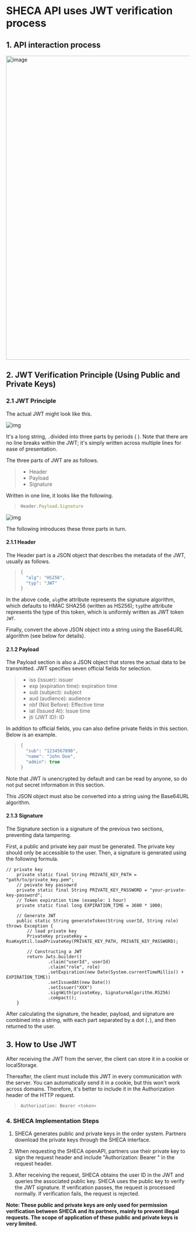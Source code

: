 # SHECA API uses JWT verification process

## 1. API interaction process

<img width="1054" height="830" alt="image" src="https://github.com/user-attachments/assets/ad3a3283-d845-408f-954c-bfba754a5f11" />


## 2. JWT Verification Principle (Using Public and Private Keys)

### 2.1 JWT Principle

The actual JWT might look like this.

![img](https://cdn.beekka.com/blogimg/asset/201807/bg2018072304.jpg)

It's a long string, `.`divided into three parts by periods ( ). Note that there are no line breaks within the JWT; it's simply written across multiple lines for ease of presentation.

The three parts of JWT are as follows.

> - Header
> - Payload
> - Signature

Written in one line, it looks like the following.

> ```javascript
> Header.Payload.Signature
> ```

![img](https://cdn.beekka.com/blogimg/asset/201807/bg2018072303.jpg)

The following introduces these three parts in turn.

#### 2.1.1 Header

The Header part is a JSON object that describes the metadata of the JWT, usually as follows.

> ```javascript
> {
>   "alg": "HS256",
>   "typ": "JWT"
> }
> ```

In the above code, `alg`the attribute represents the signature algorithm, which defaults to HMAC SHA256 (written as HS256); `typ`the attribute represents the type of this token, which is uniformly written as JWT token `JWT`.

Finally, convert the above JSON object into a string using the Base64URL algorithm (see below for details).

#### 2.1.2 Payload

The Payload section is also a JSON object that stores the actual data to be transmitted. JWT specifies seven official fields for selection.

> - iss (issuer): issuer
> - exp (expiration time): expiration time
> - sub (subject): subject
> - aud (audience): audience
> - nbf (Not Before): Effective time
> - iat (Issued At): Issue time
> - jti (JWT ID): ID

In addition to official fields, you can also define private fields in this section. Below is an example.

> ```javascript
> {
>   "sub": "1234567890",
>   "name": "John Doe",
>   "admin": true
> }
> ```

Note that JWT is unencrypted by default and can be read by anyone, so do not put secret information in this section.

This JSON object must also be converted into a string using the Base64URL algorithm.

#### 2.1.3 Signature

The Signature section is a signature of the previous two sections, preventing data tampering.

First, a public and private key pair must be generated. The private key should only be accessible to the user. Then, a signature is generated using the following formula.

```
// private key
    private static final String PRIVATE_KEY_PATH = "path/to/private_key.pem";
    // peivate key passowrd
    private static final String PRIVATE_KEY_PASSWORD = "your-private-key-password";
    // Token expiration time (example: 1 hour)
    private static final long EXPIRATION_TIME = 3600 * 1000;

    // Generate JWT
    public static String generateToken(String userId, String role) throws Exception {
        // load private key
        PrivateKey privateKey = RsaKeyUtil.loadPrivateKey(PRIVATE_KEY_PATH, PRIVATE_KEY_PASSWORD);

        // Constructing a JWT
        return Jwts.builder()
                .claim("userId", userId)
                .claim("role", role)
                .setExpiration(new Date(System.currentTimeMillis() + EXPIRATION_TIME))
                .setIssuedAt(new Date())
                .setIssuer("XXX") 
                .signWith(privateKey, SignatureAlgorithm.RS256)
                .compact();
    }
```

After calculating the signature, the header, payload, and signature are combined into a string, with each part separated by a dot (`.`), and then returned to the user.

## 3. How to Use JWT

After receiving the JWT from the server, the client can store it in a cookie or localStorage.

Thereafter, the client must include this JWT in every communication with the server. You can automatically send it in a cookie, but this won't work across domains. Therefore, it's better to include it in the Authorization header of the HTTP request.

> ```javascript
> Authorization: Bearer <token>
> ```

### 4. SHECA Implementation Steps

1. SHECA generates public and private keys in the order system. Partners download the private keys through the SHECA interface.

2. When requesting the SHECA openAPI, partners use their private key to sign the request header and include "Authorization: Bearer <token>" in the request header.

3. After receiving the request, SHECA obtains the user ID in the JWT and queries the associated public key. SHECA uses the public key to verify the JWT signature. If verification passes, the request is processed normally. If verification fails, the request is rejected.







**Note: These public and private keys are only used for permission verification between SHECA and its partners, mainly to prevent illegal requests. The scope of application of these public and private keys is very limited.**

